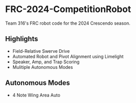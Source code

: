 # FRC-2024-CompetitionRobot </br>

Team 316's FRC robot code for the 2024 Crescendo season. </br>

**Highlights**
----
* Field-Relative Swerve Drive
* Automated Robot and Pivot Alignment using Limelight
* Speaker, Amp, and Trap Scoring
* Mulitiple Autonomous Modes

**Autonomous Modes**
----
  * 4 Note Wing Area Auto
